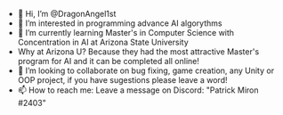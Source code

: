 - 👋 Hi, I’m @DragonAngel1st
- 👀 I’m interested in programming advance AI algorythms
- 🌱 I’m currently learning Master's in Computer Science with Concentration in AI at Arizona State University
- Why at Arizona U? Because they had the most attractive Master's program for AI and it can be completed all online!
- 💞️ I’m looking to collaborate on bug fixing, game creation, any Unity or OOP project, if you have sugestions please leave a word!
- 📫 How to reach me: Leave a message on Discord: "Patrick Miron #2403"

<!---
DragonAngel1st/DragonAngel1st is a ✨ special ✨ repository because its `README.md` (this file) appears on your GitHub profile.
You can click the Preview link to take a look at your changes.
--->
